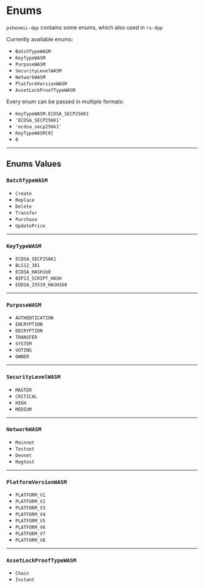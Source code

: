 # Enums

`pshenmic-dpp` contains some enums, which also used in `rs-dpp`

Currently available enums:

- `BatchTypeWASM`
- `KeyTypeWASM`
- `PurposeWASM`
- `SecurityLevelWASM`
- `NetworkWASM`
- `PlatformVersionWASM`
- `AssetLockProofTypeWASM`

Every enum can be passed in multiple formats:

- `KeyTypeWASM.ECDSA_SECP256K1`
- `'ECDSA_SECP256K1'`
- `'ecdsa_secp256k1'`
- `KeyTypeWASM[0]`
- `0`

___

## Enums Values

### `BatchTypeWASM`

- `Create`
- `Replace`
- `Delete`
- `Transfer`
- `Purchase`
- `UpdatePrice`

___

### `KeyTypeWASM`

- `ECDSA_SECP256K1`
- `BLS12_381`
- `ECDSA_HASH160`
- `BIP13_SCRIPT_HASH`
- `EDDSA_25519_HASH160`

___

### `PurposeWASM`

- `AUTHENTICATION`
- `ENCRYPTION`
- `DECRYPTION`
- `TRANSFER`
- `SYSTEM`
- `VOTING`
- `OWNER`

___

### `SecurityLevelWASM`

- `MASTER`
- `CRITICAL`
- `HIGH`
- `MEDIUM`

___

### `NetworkWASM`

- `Mainnet`
- `Testnet`
- `Devnet`
- `Regtest`

___

### `PlatformVersionWASM`

- `PLATFORM_V1`
- `PLATFORM_V2`
- `PLATFORM_V3`
- `PLATFORM_V4`
- `PLATFORM_V5`
- `PLATFORM_V6`
- `PLATFORM_V7`
- `PLATFORM_V8`

___

### `AssetLockProofTypeWASM`

- `Chain`
- `Instant`